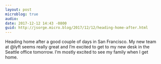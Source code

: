 ```yaml
---
layout: post
microblog: true
audio: 
date: 2017-12-12 14:43 -0800
guid: http://jsorge.micro.blog/2017/12/12/heading-home-after.html
---
```

Heading home after a good couple of days in San Francisco. My new team at @lyft seems really great and I’m excited to get to my new desk in the Seattle office tomorrow. I’m mostly excited to see my family when I get home.
